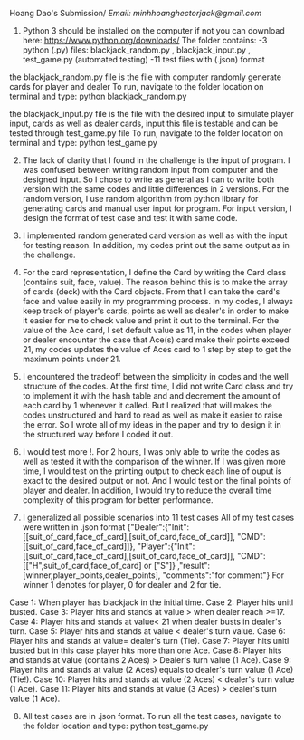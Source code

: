 Hoang Dao's Submission/ _Email: minhhoanghectorjack@gmail.com_

1. Python 3 should be installed on the computer if not you can download here: https://www.python.org/downloads/
The folder contains:
-3 python (.py) files: blackjack_random.py , blackjack_input.py , test_game.py (automated testing)
-11 test files with (.json) format

the blackjack_random.py file is the file with computer randomly generate cards for player and dealer
To run, navigate to the folder location on terminal and type: python blackjack_random.py

the blackjack_input.py file is the file with the desired input to simulate player input, cards as well as dealer cards, input
this file is testable and can be tested through test_game.py file
To run, navigate to the folder location on terminal and type: python test_game.py

2. The lack of clarity that I found in the challenge is the input of program. I was confused between writing random input from computer and the designed input. So I chose to write as general as I can to write both version with the same codes and little differences in 2 versions. For the random version, I use random algorithm from python library for generating cards and manual user input for program. For input version, I design the format of test case and test it with same code.


3. I implemented random generated card version as well as with the input for testing reason. In addition, my codes print out the same output as in the challenge.

4. For the card representation, I define the Card by writing the Card class (contains suit, face, value). The reason behind this is to make the array of cards (deck) with the Card objects. From that I can take the card's face and value easily in my programming process. In my codes, I always keep track of player's cards, points as well as dealer's in order to make it easier for me to check value and print it out to the terminal. For the value of the Ace card, I set default value as 11, in the codes when player or dealer encounter the case that Ace(s) card make their points exceed 21, my codes updates the value of Aces card to 1 step by step to get the maximum points under 21.

5. I encountered the tradeoff between the simplicity in codes and the well structure of the codes. At the first time, I did not write Card class and try to implement it with the hash table and and decrement the amount of each card by 1 whenever it called. But I realized that will makes the codes unstructured and hard to read as well as make it easier to raise the error. So I wrote all of my ideas in the paper and try to design it in the structured way before I coded it out.

6. I would test more !. For 2 hours, I was only able to write the codes as well as tested it with the comparison of the winner. If I was given more time, I would test on the printing output to check each line of ouput is exact to the desired output or not.  And I would test on the final points of player and dealer. In addition, I would try to reduce the overall time complexity of this program for better performance.

7. I generalized all possible scenarios into 11 test cases
All of my test cases were written in .json format {"Dealer":{"Init":[[suit_of_card,face_of_card],[suit_of_card,face_of_card]], "CMD":[[suit_of_card,face_of_card]]},
"Player":{"Init":[[suit_of_card,face_of_card],[suit_of_card,face_of_card]], "CMD":[["H",suit_of_card,face_of_card] or ["S"]}
,"result":[winner,player_points,dealer_points],
"comments":"for comment"} 
For winner 1 denotes for player, 0 for dealer and 2 for tie. 

Case 1: When player has blackjack in the initial time.
Case 2: Player hits unitl busted.
Case 3: Player hits and stands at value > when dealer reach >=17.
Case 4: Player hits and stands at value< 21 when dealer busts in dealer's turn.
Case 5: Player hits and stands at value < dealer's turn value.
Case 6: Player hits and stands at value= dealer's turn (Tie).
Case 7: Player hits unitl busted but in this case player hits more than one Ace.
Case 8: Player hits and stands at value (contains 2 Aces) > Dealer's turn value (1 Ace).
Case 9: Player hits and stands at value (2 Aces) equals to dealer's turn value (1 Ace) (Tie!).
Case 10: Player hits and stands at value (2 Aces) < dealer's turn value (1 Ace).
Case 11: Player hits and stands at value (3 Aces) > dealer's turn value (1 Ace).

8. All test cases are in .json format.
To run all the test cases, navigate to the folder location and type: python test_game.py
